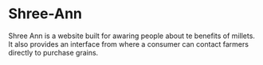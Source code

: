 # Shree-Ann
Shree Ann is a website built for awaring people about te benefits of millets. It also provides an interface from where a consumer can contact farmers directly to purchase grains.
